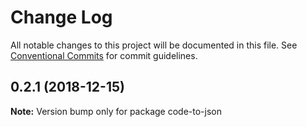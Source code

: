 # Change Log

All notable changes to this project will be documented in this file.
See [Conventional Commits](https://conventionalcommits.org) for commit guidelines.

## 0.2.1 (2018-12-15)

**Note:** Version bump only for package code-to-json
